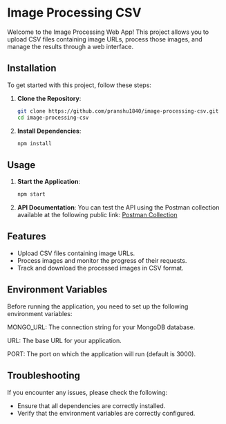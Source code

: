 # Image Processing CSV

Welcome to the Image Processing Web App! This project allows you to upload CSV files containing image URLs, process those images, and manage the results through a web interface.

## Installation

To get started with this project, follow these steps:

1. **Clone the Repository**:
   ```bash
   git clone https://github.com/pranshu1840/image-processing-csv.git
   cd image-processing-csv
   ```

2. **Install Dependencies**:
   ```bash
   npm install
   ```

## Usage

1. **Start the Application**:
   ```bash
   npm start
   ```

2. **API Documentation**:
   You can test the API using the Postman collection available at the following public link:
   [Postman Collection](https://www.postman.com/altimetry-astronaut-66120148/workspace/public-workspace/collection/24514176-074fc1a2-5733-4b89-9a49-e6cd88140c47?action=share&creator=24514176)

## Features

- Upload CSV files containing image URLs.
- Process images and monitor the progress of their requests.
- Track and download the processed images in CSV format.

## Environment Variables
Before running the application, you need to set up the following environment variables:

  MONGO_URL: The connection string for your MongoDB database.
  
  URL: The base URL for your application.
  
  PORT: The port on which the application will run (default is 3000).

## Troubleshooting

If you encounter any issues, please check the following:

- Ensure that all dependencies are correctly installed.
- Verify that the environment variables are correctly configured.


